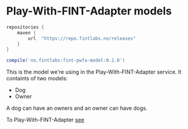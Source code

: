 # Play-With-FINT-Adapter models

```groovy
repositories {
    maven {
        url  "https://repo.fintlabs.no/releases" 
    }
}

compile('no.fintlabs:fint-pwfa-model:0.1.0')

```

This is the model we're using in the Play-With-FINT-Adapter service. It containts of two models:

* Dog
* Owner

A dog can have an owners and an owner can have dogs.

To Play-With-FINT-Adapter [see](https://fintprosjektet.github.io/adapter/)
